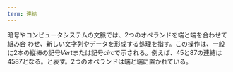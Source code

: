 ```yaml
---
term: 連結
---
```

暗号やコンピュータシステムの文脈では、2つのオペランドを端と端を合わせて組み合 わせ、新しい文字列やデータを形成する処理を指す。この操作は、一般に2本の縦棒の記号$Vert$または記号$circ$で示される。例えば、$45$と$87$の連結は$4587$となる。と表す。2つのオペランドは端と端に置かれている。